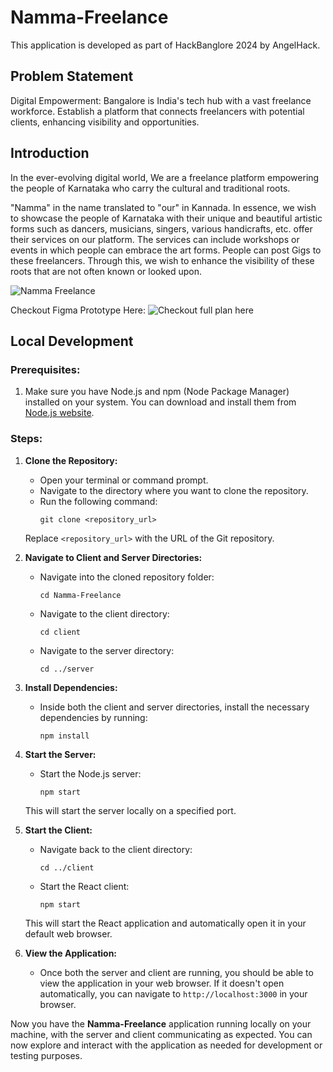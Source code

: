 # Namma-Freelance

This application is developed as part of HackBanglore 2024 by AngelHack.

## Problem Statement

Digital Empowerment: Bangalore is India's tech hub with a vast freelance workforce. Establish a platform that connects freelancers with potential clients, enhancing visibility and opportunities.

## Introduction

In the ever-evolving digital world, We are a freelance platform empowering the people of Karnataka who carry the cultural and traditional roots.

"Namma" in the name translated to "our" in Kannada. In essence, we wish to showcase the people of Karnataka with their unique and beautiful artistic forms such as dancers, musicians, singers, various handicrafts, etc. offer their services on our platform. The services can include workshops or events in which people can embrace the art forms. People can post Gigs to these freelancers. Through this, we wish to enhance the visibility of these roots that are not often known or looked upon.

![Namma Freelance](https://res.cloudinary.com/dv0oedkxm/image/upload/v1715503471/8d8d009d-b144-4762-8b3c-b422b683b196_lzojio.jpg)

Checkout Figma Prototype Here: ![Checkout full plan here](https://www.figma.com/proto/ihGGRlfvnlowBVEbW6zIKL/Dark-Theme-Web-UI-Design-%7C-Freelance-(Community)?page-id=2%3A513&type=design&node-id=2-1827&viewport=751%2C262%2C0.12&t=BFwEXrZBkNBhCAVq-1&scaling=scale-down&starting-point-node-id=2%3A1827)



## Local Development

### Prerequisites:
1. Make sure you have Node.js and npm (Node Package Manager) installed on your system. You can download and install them from [Node.js website](https://nodejs.org/).

### Steps:
1. **Clone the Repository:**
   - Open your terminal or command prompt.
   - Navigate to the directory where you want to clone the repository.
   - Run the following command:
     ```
     git clone <repository_url>
     ```
   Replace `<repository_url>` with the URL of the Git repository.

2. **Navigate to Client and Server Directories:**
   - Navigate into the cloned repository folder:
     ```
     cd Namma-Freelance
     ```
   - Navigate to the client directory:
     ```
     cd client
     ```
   - Navigate to the server directory:
     ```
     cd ../server
     ```

3. **Install Dependencies:**
   - Inside both the client and server directories, install the necessary dependencies by running:
     ```
     npm install
     ```

4. **Start the Server:**
   - Start the Node.js server:
     ```
     npm start
     ```
   This will start the server locally on a specified port.

5. **Start the Client:**
   - Navigate back to the client directory:
     ```
     cd ../client
     ```
   - Start the React client:
     ```
     npm start
     ```
   This will start the React application and automatically open it in your default web browser.

6. **View the Application:**
   - Once both the server and client are running, you should be able to view the application in your web browser. If it doesn't open automatically, you can navigate to `http://localhost:3000` in your browser.

Now you have the **Namma-Freelance** application running locally on your machine, with the server and client communicating as expected. You can now explore and interact with the application as needed for development or testing purposes.
